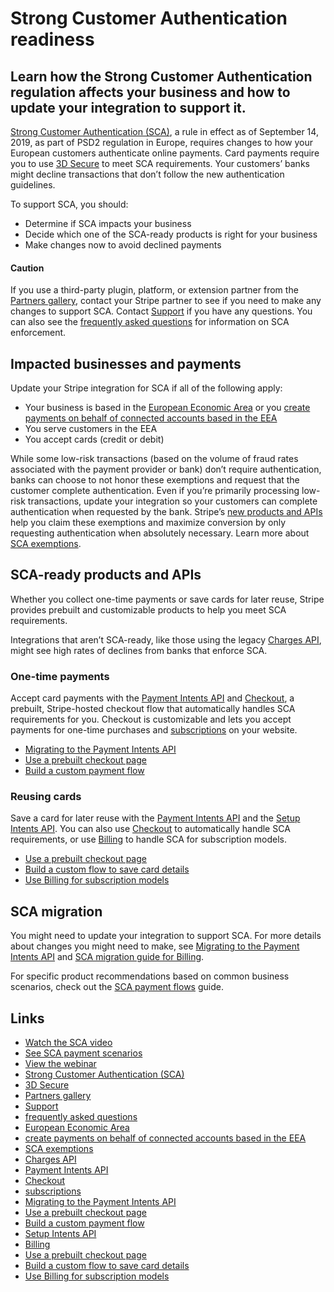 # Strong Customer Authentication readiness

## Learn how the Strong Customer Authentication regulation affects your business and how to update your integration to support it.

[Strong Customer Authentication
(SCA)](https://stripe.com/guides/strong-customer-authentication), a rule in
effect as of September 14, 2019, as part of PSD2 regulation in Europe, requires
changes to how your European customers authenticate online payments. Card
payments require you to use [3D
Secure](https://docs.stripe.com/payments/3d-secure) to meet SCA requirements.
Your customers’ banks might decline transactions that don’t follow the new
authentication guidelines.

To support SCA, you should:

- Determine if SCA impacts your business
- Decide which one of the SCA-ready products is right for your business
- Make changes now to avoid declined payments

#### Caution

If you use a third-party plugin, platform, or extension partner from the
[Partners gallery](https://stripe.partners/), contact your Stripe partner to see
if you need to make any changes to support SCA. Contact
[Support](https://support.stripe.com/contact) if you have any questions. You can
also see the [frequently asked
questions](https://docs.stripe.com/strong-customer-authentication/sca-enforcement)
for information on SCA enforcement.

## Impacted businesses and payments

Update your Stripe integration for SCA if all of the following apply:

- Your business is based in the [European Economic
Area](https://en.wikipedia.org/wiki/European_Economic_Area) or you [create
payments on behalf of connected accounts based in the
EEA](https://docs.stripe.com/strong-customer-authentication/connect-platforms)
- You serve customers in the EEA
- You accept cards (credit or debit)

While some low-risk transactions (based on the volume of fraud rates associated
with the payment provider or bank) don’t require authentication, banks can
choose to not honor these exemptions and request that the customer complete
authentication. Even if you’re primarily processing low-risk transactions,
update your integration so your customers can complete authentication when
requested by the bank. Stripe’s [new products and
APIs](https://docs.stripe.com/strong-customer-authentication#preparing) help you
claim these exemptions and maximize conversion by only requesting authentication
when absolutely necessary. Learn more about [SCA
exemptions](https://stripe.com/guides/strong-customer-authentication#exemptions-to-strong-customer-authentication).

## SCA-ready products and APIs

Whether you collect one-time payments or save cards for later reuse, Stripe
provides prebuilt and customizable products to help you meet SCA requirements.

Integrations that aren’t SCA-ready, like those using the legacy [Charges
API](https://docs.stripe.com/payments/charges-api), might see high rates of
declines from banks that enforce SCA.

### One-time payments

Accept card payments with the [Payment Intents
API](https://docs.stripe.com/payments/payment-intents) and
[Checkout](https://docs.stripe.com/payments/checkout), a prebuilt, Stripe-hosted
checkout flow that automatically handles SCA requirements for you. Checkout is
customizable and lets you accept payments for one-time purchases and
[subscriptions](https://docs.stripe.com/billing/subscriptions/creating) on your
website.

- [Migrating to the Payment Intents
API](https://docs.stripe.com/payments/payment-intents/migration)
- [Use a prebuilt checkout
page](https://docs.stripe.com/payments/accept-a-payment?integration=checkout)
- [Build a custom payment
flow](https://docs.stripe.com/payments/accept-a-payment?integration=elements)

### Reusing cards

Save a card for later reuse with the [Payment Intents
API](https://docs.stripe.com/payments/payment-intents) and the [Setup Intents
API](https://docs.stripe.com/api/setup_intents). You can also use
[Checkout](https://docs.stripe.com/payments/checkout) to automatically handle
SCA requirements, or use [Billing](https://docs.stripe.com/billing) to handle
SCA for subscription models.

- [Use a prebuilt checkout
page](https://docs.stripe.com/payments/save-and-reuse?platform=checkout)
- [Build a custom flow to save card
details](https://docs.stripe.com/payments/save-and-reuse)
- [Use Billing for subscription
models](https://docs.stripe.com/billing/migration/strong-customer-authentication)

## SCA migration

You might need to update your integration to support SCA. For more details about
changes you might need to make, see [Migrating to the Payment Intents
API](https://docs.stripe.com/payments/payment-intents/migration) and [SCA
migration guide for
Billing](https://docs.stripe.com/billing/migration/strong-customer-authentication).

For specific product recommendations based on common business scenarios, check
out the [SCA payment flows](https://stripe.com/guides/sca-payment-flows) guide.

## Links

- [Watch the SCA
video](https://stripe.com/payments/strong-customer-authentication)
- [See SCA payment scenarios](https://stripe.com/guides/sca-payment-flows)
- [View the webinar](https://go.stripe.global/sca-webinar.html)
- [Strong Customer Authentication
(SCA)](https://stripe.com/guides/strong-customer-authentication)
- [3D Secure](https://docs.stripe.com/payments/3d-secure)
- [Partners gallery](https://stripe.partners)
- [Support](https://support.stripe.com/contact)
- [frequently asked
questions](https://docs.stripe.com/strong-customer-authentication/sca-enforcement)
- [European Economic Area](https://en.wikipedia.org/wiki/European_Economic_Area)
- [create payments on behalf of connected accounts based in the
EEA](https://docs.stripe.com/strong-customer-authentication/connect-platforms)
- [SCA
exemptions](https://stripe.com/guides/strong-customer-authentication#exemptions-to-strong-customer-authentication)
- [Charges API](https://docs.stripe.com/payments/charges-api)
- [Payment Intents API](https://docs.stripe.com/payments/payment-intents)
- [Checkout](https://docs.stripe.com/payments/checkout)
- [subscriptions](https://docs.stripe.com/billing/subscriptions/creating)
- [Migrating to the Payment Intents
API](https://docs.stripe.com/payments/payment-intents/migration)
- [Use a prebuilt checkout
page](https://docs.stripe.com/payments/accept-a-payment?integration=checkout)
- [Build a custom payment
flow](https://docs.stripe.com/payments/accept-a-payment?integration=elements)
- [Setup Intents API](https://docs.stripe.com/api/setup_intents)
- [Billing](https://docs.stripe.com/billing)
- [Use a prebuilt checkout
page](https://docs.stripe.com/payments/save-and-reuse?platform=checkout)
- [Build a custom flow to save card
details](https://docs.stripe.com/payments/save-and-reuse)
- [Use Billing for subscription
models](https://docs.stripe.com/billing/migration/strong-customer-authentication)